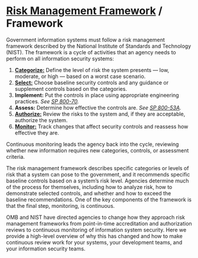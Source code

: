 # [Risk Management Framework](README.md) / Framework

Government information systems must follow a risk management framework described by the National Institute of Standards and Technology (NIST). The framework is a cycle of activities that an agency needs to perform on all information security systems:

1. [**Categorize:**](../categorize/) Define the level of risk the system presents — low, moderate, or high — based on a worst case scenario.
1. [**Select:**](../select/) Choose baseline security controls and any guidance or supplement controls based on the categories.
1. **Implement:** Put the controls in place using appropriate engineering practices. *See [SP 800-70](http://csrc.nist.gov/publications/drafts/800-70/sp800-70r3_draft.pdf).*
1. **Assess:** Determine how effective the controls are. *See [SP 800-53A](http://nvlpubs.nist.gov/nistpubs/SpecialPublications/NIST.SP.800-53Ar4.pdf).*
1. [**Authorize:**](../authorize/) Review the risks to the system and, if they are acceptable, authorize the system.
1. [**Monitor:**](../monitor/) Track changes that affect security controls and reassess how effective they are.

Continuous monitoring leads the agency back into the cycle, reviewing whether new information requires new categories, controls, or assessment criteria.

The risk management framework describes specific categories or levels of risk that a system can pose to the government, and it recommends specific baseline controls based on a system’s risk level. Agencies determine much of the process for themselves, including how to analyze risk, how to demonstrate selected controls, and whether and how to exceed the baseline recommendations. One of the key components of the framework is that the final step, monitoring, is continuous.

OMB and NIST have directed agencies to change how they approach risk management frameworks from point-in-time accreditation and authorization reviews to continuous monitoring of information system security. Here we provide a high-level overview of why this has changed and how to make continuous review work for your systems, your development teams, and your information security teams.
